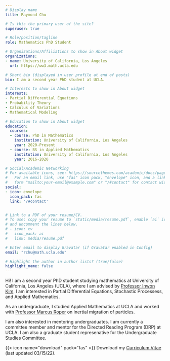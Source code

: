 ```yaml
---
# Display name
title: Raymond Chu

# Is this the primary user of the site?
superuser: true

# Role/position/tagline
role: Mathematics PhD Student

# Organizations/Affiliations to show in About widget
organizations:
- name: University of California, Los Angeles
  url: https://ww3.math.ucla.edu

# Short bio (displayed in user profile at end of posts)
bio: I am a second year PhD student at UCLA.

# Interests to show in About widget
interests:
- Partial Differential Equations
- Probability Theory
- Calculus of Variations
- Mathematical Modeling

# Education to show in About widget
education:
  courses:
  - course: PhD in Mathematics
    institution: University of California, Los Angeles
    year: 2020-Present
  - course: BS in Applied Mathematics
    institution: University of California, Los Angeles
    year: 2016-2020

# Social/Academic Networking
# For available icons, see: https://sourcethemes.com/academic/docs/page-builder/#icons
#   For an email link, use "fas" icon pack, "envelope" icon, and a link in the
#   form "mailto:your-email@example.com" or "/#contact" for contact widget.
social:
- icon: envelope
  icon_pack: fas
  link: '/#contact'


# Link to a PDF of your resume/CV.
# To use: copy your resume to `static/media/resume.pdf`, enable `ai` icons in `params.toml`, 
# and uncomment the lines below.
# - icon: cv
#   icon_pack: ai
#   link: media/resume.pdf

# Enter email to display Gravatar (if Gravatar enabled in Config)
email: "rchu@math.ucla.edu"

# Highlight the author in author lists? (true/false)
highlight_name: false
---
```


Hi! I am a second year PhD student studying mathematics at University of California, Los Angeles (UCLA), where I am advised by [Professor Inwon Kim](https://www.math.ucla.edu/~ikim/). I am interested in Partial Differential Equations, Stochastic Processess, and Applied Mathematics.

As an undergraduate, I studied Applied Mathematics at UCLA and worked with [Professor Marcus Roper](https://www.marcusroper.org) on inertial migration of particles.

I am also interested in mentoring undergraduates. I am currently a committee member and mentor for the Directed Reading Program (DRP) at UCLA. I am also a graduate student represenative for the Undergraduate Studies Committee. 

{{< icon name="download" pack="fas" >}} Download my [Curriculum Vitae](https://www.math.ucla.edu/~rchu/CV.pdf) (last updated 03/15/22).
